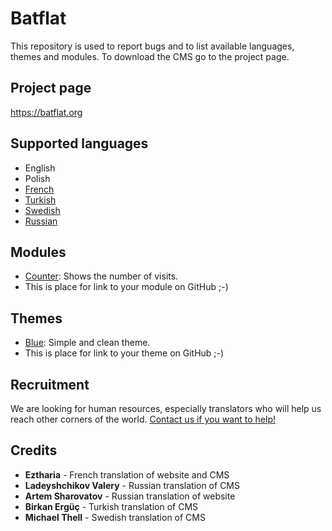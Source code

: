Batflat
=======

This repository is used to report bugs and to list available languages, themes and modules. To download the CMS go to the project page.

## Project page

https://batflat.org

## Supported languages
* English
* Polish
* [French](https://github.com/Eztharia/batflat)
* [Turkish](https://github.com/pppedant/batflat)
* [Swedish](https://github.com/sruupl/batflat-se)
* [Russian](https://github.com/sruupl/batflat-ru)

## Modules
* [Counter](https://github.com/michu2k/Counter): Shows the number of visits.
* This is place for link to your module on GitHub ;-)

## Themes
* [Blue](https://github.com/michu2k/Blue): Simple and clean theme.
* This is place for link to your theme on GitHub ;-)

## Recruitment
We are looking for human resources, especially translators who will help us reach other corners of the world.
[Contact us if you want to help!](https://batflat.org/contact)

## Credits

* **Eztharia** - French translation of website and CMS
* **Ladeyshchikov Valery** - Russian translation of CMS
* **Artem Sharovatov** - Russian translation of website
* **Birkan Ergüç** - Turkish translation of CMS
* **Michael Thell** - Swedish translation of CMS
